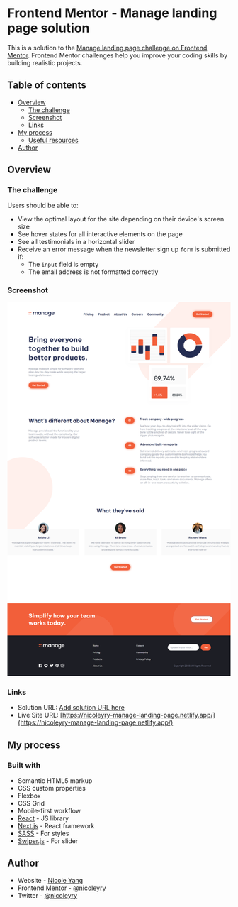 # Frontend Mentor - Manage landing page solution

This is a solution to the [Manage landing page challenge on Frontend Mentor](https://www.frontendmentor.io/challenges/manage-landing-page-SLXqC6P5). Frontend Mentor challenges help you improve your coding skills by building realistic projects. 

## Table of contents

- [Overview](#overview)
  - [The challenge](#the-challenge)
  - [Screenshot](#screenshot)
  - [Links](#links)
- [My process](#my-process)
  - [Useful resources](#useful-resources)
- [Author](#author)

## Overview

### The challenge

Users should be able to:

- View the optimal layout for the site depending on their device's screen size
- See hover states for all interactive elements on the page
- See all testimonials in a horizontal slider
- Receive an error message when the newsletter sign up `form` is submitted if:
  - The `input` field is empty
  - The email address is not formatted correctly

### Screenshot

<img src="./src/assets/screenshots/screenshot-desktop.png" width="600"/>

### Links

- Solution URL: [Add solution URL here](https://your-solution-url.com)
- Live Site URL: [https://nicoleyry-manage-landing-page.netlify.app/](https://nicoleyry-manage-landing-page.netlify.app/)

## My process

### Built with

- Semantic HTML5 markup
- CSS custom properties
- Flexbox
- CSS Grid
- Mobile-first workflow
- [React](https://reactjs.org/) - JS library
- [Next.js](https://nextjs.org/) - React framework
- [SASS](https://sass-lang.com/) - For styles
- [Swiper.js](https://swiperjs.com/) - For slider

## Author

- Website - [Nicole Yang](https://www.nicoleyry.com/)
- Frontend Mentor - [@nicoleyry](https://www.frontendmentor.io/profile/nicoleyry)
- Twitter - [@nicoleyry](https://twitter.com/nicoleyry)